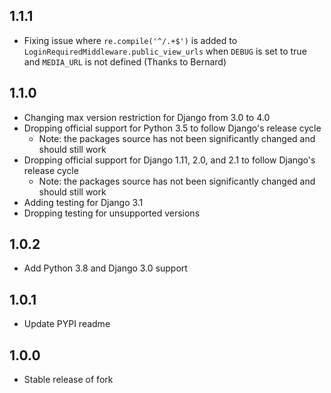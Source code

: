 ## 1.1.1

* Fixing issue where `re.compile('^/.+$')` is added to `LoginRequiredMiddleware.public_view_urls` when `DEBUG` is set to
  true and `MEDIA_URL` is not defined (Thanks to Bernard)

## 1.1.0

* Changing max version restriction for Django from 3.0 to 4.0
* Dropping official support for Python 3.5 to follow Django's release cycle
    * Note: the packages source has not been significantly changed and should still work
* Dropping official support for Django 1.11, 2.0, and 2.1 to follow Django's release cycle
    * Note: the packages source has not been significantly changed and should still work
* Adding testing for Django 3.1
* Dropping testing for unsupported versions

## 1.0.2

* Add Python 3.8 and Django 3.0 support

## 1.0.1

* Update PYPI readme

## 1.0.0

* Stable release of fork